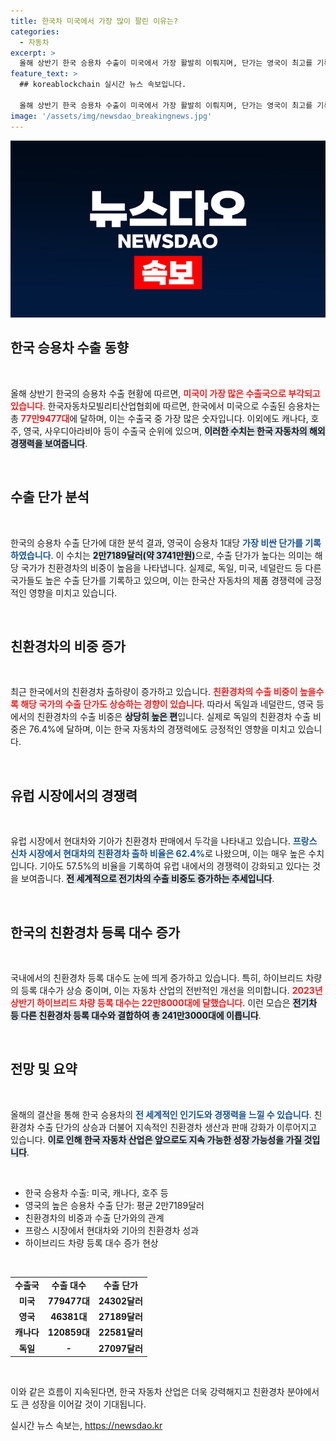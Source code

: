 ```yaml
---
title: 한국차 미국에서 가장 많이 팔린 이유는?
categories:
  - 자동차
excerpt: >
  올해 상반기 한국 승용차 수출이 미국에서 가장 활발히 이뤄지며, 단가는 영국이 최고를 기록했습니다. 특히 친환경차 비중이 높은 수출국 간의 경쟁이 치열해지면서, 한국 자동차의 글로벌 위상이 더욱 강화되고 있습니다.
feature_text: >
  ## koreablockchain 실시간 뉴스 속보입니다.

  올해 상반기 한국 승용차 수출이 미국에서 가장 활발히 이뤄지며, 단가는 영국이 최고를 기록했습니다. 특히 친환경차 비중이 높은 수출국 간의 경쟁이 치열해지면서, 한국 자동차의 글로벌 위상이 더욱 강화되고 있습니다.
image: '/assets/img/newsdao_breakingnews.jpg'
---
```


<p><img src="/assets/img/newsdao_breakingnews.jpg" alt="koreablockchain 속보" /></p>

<h2 data-ke-size="size26">한국 승용차 수출 동향</h2>

<p data-ke-size="size16">&nbsp;</p>

<p>올해 상반기 한국의 승용차 수출 현황에 따르면, <b><span style="color: #ee2323;">미국이 가장 많은 수출국으로 부각되고 있습니다</span></b>. 한국자동차모빌리티산업협회에 따르면, 한국에서 미국으로 수출된 승용차는 총 <b><span style="color: #ee2323;">77만9477대</span></b>에 달하며, 이는 수출국 중 가장 많은 숫자입니다. 이외에도 캐나다, 호주, 영국, 사우디아라비아 등이 수출국 순위에 있으며, <b><span style="background-color: #21538527;">이러한 수치는 한국 자동차의 해외 경쟁력을 보여줍니다</span></b>.</p>

<p data-ke-size="size16">&nbsp;</p>

<h2 data-ke-size="size26">수출 단가 분석</h2>

<p data-ke-size="size16">&nbsp;</p>

<p>한국의 승용차 수출 단가에 대한 분석 결과, 영국이 승용차 1대당 <b><span style="color: #1a5490;">가장 비싼 단가를 기록하였습니다</span></b>. 이 수치는 <b><span style="background-color: #21538527;">2만7189달러(약 3741만원)</span></b>으로, 수출 단가가 높다는 의미는 해당 국가가 친환경차의 비중이 높음을 나타냅니다. 실제로, 독일, 미국, 네덜란드 등 다른 국가들도 높은 수출 단가를 기록하고 있으며, 이는 한국산 자동차의 제품 경쟁력에 긍정적인 영향을 미치고 있습니다.</p>

<p data-ke-size="size16">&nbsp;</p>

<h2 data-ke-size="size26">친환경차의 비중 증가</h2>

<p data-ke-size="size16">&nbsp;</p>

<p>최근 한국에서의 친환경차 출하량이 증가하고 있습니다. <b><span style="color: #ee2323;">친환경차의 수출 비중이 높을수록 해당 국가의 수출 단가도 상승하는 경향이 있습니다</span></b>. 따라서 독일과 네덜란드, 영국 등에서의 친환경차의 수출 비중은 <b><span style="background-color: #21538527;">상당히 높은 편</span></b>입니다. 실제로 독일의 친환경차 수출 비중은 76.4%에 달하며, 이는 한국 자동차의 경쟁력에도 긍정적인 영향을 미치고 있습니다.</p>

<p data-ke-size="size16">&nbsp;</p>

<h2 data-ke-size="size26">유럽 시장에서의 경쟁력</h2>

<p data-ke-size="size16">&nbsp;</p>

<p>유럽 시장에서 현대차와 기아가 친환경차 판매에서 두각을 나타내고 있습니다. <b><span style="color: #1a5490;">프랑스 신차 시장에서 현대차의 친환경차 출하 비율은 62.4%</span></b>로 나왔으며, 이는 매우 높은 수치입니다. 기아도 57.5%의 비율을 기록하여 유럽 내에서의 경쟁력이 강화되고 있다는 것을 보여줍니다. <b><span style="background-color: #21538527;">전 세계적으로 전기차의 수출 비중도 증가하는 추세입니다</span></b>.</p>

<p data-ke-size="size16">&nbsp;</p>

<h2 data-ke-size="size26">한국의 친환경차 등록 대수 증가</h2>

<p data-ke-size="size16">&nbsp;</p>

<p>국내에서의 친환경차 등록 대수도 눈에 띄게 증가하고 있습니다. 특히, 하이브리드 차량의 등록 대수가 상승 중이며, 이는 자동차 산업의 전반적인 개선을 의미합니다. <b><span style="color: #ee2323;">2023년 상반기 하이브리드 차량 등록 대수는 22만8000대에 달했습니다</span></b>. 이런 모습은 <b><span style="background-color: #21538527;">전기차 등 다른 친환경차 등록 대수와 결합하여 총 241만3000대에 이릅니다</span></b>.</p>

<p data-ke-size="size16">&nbsp;</p>

<h2 data-ke-size="size26">전망 및 요약</h2>

<p data-ke-size="size16">&nbsp;</p>

<p>올해의 결산을 통해 한국 승용차의 <b><span style="color: #1a5490;">전 세계적인 인기도와 경쟁력을 느낄 수 있습니다</span></b>. 친환경차 수출 단가의 상승과 더불어 지속적인 친환경차 생산과 판매 강화가 이루어지고 있습니다. <b><span style="background-color: #21538527;">이로 인해 한국 자동차 산업은 앞으로도 지속 가능한 성장 가능성을 가질 것입니다</span></b>.</p>

<p data-ke-size="size16">&nbsp;</p>

<ul>
    <li>한국 승용차 수출: 미국, 캐나다, 호주 등</li>
    <li>영국의 높은 승용차 수출 단가: 평균 2만7189달러</li>
    <li>친환경차의 비중과 수출 단가와의 관계</li>
    <li>프랑스 시장에서 현대차와 기아의 친환경차 성과</li>
    <li>하이브리드 차량 등록 대수 증가 현상</li>
</ul>

<p data-ke-size="size16">&nbsp;</p>

<table style="width: 100%; border-collapse: collapse;">
    <tbody>
        <tr>
            <td style="text-align: center; height: 17px;"><b>수출국</b></td>
            <td style="text-align: center; height: 17px;"><b>수출 대수</b></td>
            <td style="text-align: center; height: 17px;"><b>수출 단가</b></td>
        </tr>
        <tr>
            <td style="text-align: center; height: 17px;"><b>미국</b></td>
            <td style="text-align: center; height: 17px;"><b>779477대</b></td>
            <td style="text-align: center; height: 17px;"><b>24302달러</b></td>
        </tr>
        <tr>
            <td style="text-align: center; height: 17px;"><b>영국</b></td>
            <td style="text-align: center; height: 17px;"><b>46381대</b></td>
            <td style="text-align: center; height: 17px;"><b>27189달러</b></td>
        </tr>
        <tr>
            <td style="text-align: center; height: 17px;"><b>캐나다</b></td>
            <td style="text-align: center; height: 17px;"><b>120859대</b></td>
            <td style="text-align: center; height: 17px;"><b>22581달러</b></td>
        </tr>
        <tr>
            <td style="text-align: center; height: 17px;"><b>독일</b></td>
            <td style="text-align: center; height: 17px;"><b>-</b></td>
            <td style="text-align: center; height: 17px;"><b>27097달러</b></td>
        </tr>
    </tbody>
</table>

<p data-ke-size="size16">&nbsp;</p>

<p>이와 같은 흐름이 지속된다면, 한국 자동차 산업은 더욱 강력해지고 친환경차 분야에서도 큰 성장을 이어갈 것이 기대됩니다.</p>
실시간 뉴스 속보는, <a href="https://newsdao.kr" rel="dofollow">https://newsdao.kr</a>


